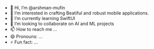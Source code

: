 - 👋 Hi, I’m @arshman-mufin
- 👀 I’m interested in crafting Beatiful and robust mobile applications.
- 🌱 I’m currently learning SwiftUI
- 💞️ I’m looking to collaborate on AI and ML projects
- 📫 How to reach me ...
- 😄 Pronouns: ...
- ⚡ Fun fact: ...

<!---
arshman-mufin/arshman-mufin is a ✨ special ✨ repository because its `README.md` (this file) appears on your GitHub profile.
You can click the Preview link to take a look at your changes.
--->
